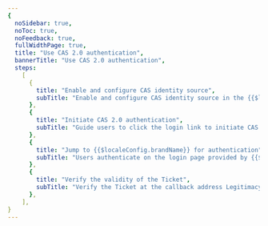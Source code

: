 ```yaml
---
{
  noSidebar: true,
  noToc: true,
  noFeedback: true,
  fullWidthPage: true,
  title: "Use CAS 2.0 authentication",
  bannerTitle: "Use CAS 2.0 authentication",
  steps:
    [
      {
        title: "Enable and configure CAS identity source",
        subTitle: "Enable and configure CAS identity source in the {{$localeConfig.brandName}} console",
      },
      {
        title: "Initiate CAS 2.0 authentication",
        subTitle: "Guide users to click the login link to initiate CAS 2.0 authentication",
      },
      {
        title: "Jump to {{$localeConfig.brandName}} for authentication",
        subTitle: "Users authenticate on the login page provided by {{$localeConfig.brandName}}",
      },
      {
        title: "Verify the validity of the Ticket",
        subTitle: "Verify the Ticket at the callback address Legitimacy and obtaining user identity information",
      },
    ],
}
---
```


<IntegrationDetail/>

